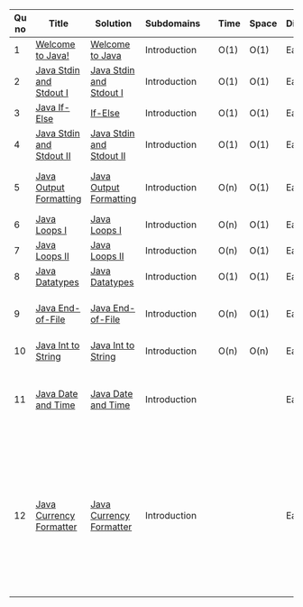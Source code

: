 
| Qu no | Title       |  Solution   | Subdomains |      | Time   | Space  | Difficulty  |     | Approach    | 
| ----- | ----------- | ----------- | ---        | ---- | -----  |  ---   | ----------- | --- | ----------- |
| 1     | [Welcome to Java!](https://www.hackerrank.com/challenges/welcome-to-java/problem?isFullScreen=true)      | [Welcome to Java](https://github.com/C-a-thing/Code-Insight/blob/main/HackerRank/JAVA/Introduction/Welcome%20to%20Java!.java) | Introduction ||O(1)|O(1)|Easy|| Printing "Hello World" in Java |
| 2     | [Java Stdin and Stdout I](https://www.hackerrank.com/challenges/java-stdin-and-stdout-1/problem?isFullScreen=true) | [Java Stdin and Stdout I](https://github.com/C-a-thing/Code-Insight/blob/main/HackerRank/JAVA/Introduction/Java%20Stdin%20and%20Stdout%20I.java) | Introduction | | O(1) | O(1) | Easy| | Integer Input and Output in Java |
| 3     | [Java If-Else](https://www.hackerrank.com/challenges/java-if-else/problem?isFullScreen=true)  | [If-Else](https://github.com/C-a-thing/Code-Insight/blob/main/HackerRank/JAVA/Introduction/If-Else.java) | Introduction |  | O(1) | O(1) | Easy |  | Simple If-Else Statement  |
| 4     | [Java Stdin and Stdout II](https://www.hackerrank.com/challenges/java-stdin-stdout/problem?isFullScreen=true) | [Java Stdin and Stdout II](https://github.com/C-a-thing/Code-Insight/blob/main/HackerRank/JAVA/Introduction/Java%20Stdin%20and%20Stdout%20II.java) | Introduction |   |  O(1) |  O(1) |  Easy|   |String and Double Input and Output in Java |
| 5     | [Java Output Formatting](https://www.hackerrank.com/challenges/java-output-formatting/problem?isFullScreen=true) | [Java Output Formatting](https://github.com/C-a-thing/Code-Insight/blob/main/HackerRank/JAVA/Introduction/Java%20Output%20Formatting.java) | Introduction |    |  O(n)  |  O(1)  | Easy |  | Java's "System.out.printf" function used to print formatted output.  |
| 6     | [Java Loops I](https://www.hackerrank.com/challenges/java-loops-i/problem?isFullScreen=true) | [Java Loops I](https://github.com/C-a-thing/Code-Insight/blob/main/HackerRank/JAVA/Introduction/Java%20Loops%20I.java) | Introduction |   | O(n) | O(1) | Easy |   |  Multiplication Table using For Loop |
| 7     | [Java Loops II](https://www.hackerrank.com/challenges/java-loops/problem?isFullScreen=true) | [Java Loops II](https://github.com/C-a-thing/Code-Insight/blob/main/HackerRank/JAVA/Introduction/Java%20Loops%20II.java) | Introduction |  | O(n)  |  O(1) | Easy |  | Executing series using For Loops |
| 8     | [Java Datatypes](https://www.hackerrank.com/challenges/java-datatypes/problem?isFullScreen=true)  | [Java Datatypes](https://github.com/C-a-thing/Code-Insight/blob/main/HackerRank/JAVA/Introduction/Java%20Datatypes.java)  | Introduction |  | O(1) | O(1) | Easy |   | If-Else statement to check the datatypes  |
| 9     | [Java End-of-File](https://www.hackerrank.com/challenges/java-end-of-file/problem?isFullScreen=true)  | [Java End-of-File](https://github.com/C-a-thing/Code-Insight/blob/main/HackerRank/JAVA/Introduction/End%20of%20File.java)  | Introduction |   |  O(n)  |  O(1)  | Easy |  |  Read n lines of input until EOF is reached, then number and print all n lines of content.|
| 10    | [Java Int to String](https://www.hackerrank.com/challenges/java-int-to-string/problem?isFullScreen=true) | [Java Int to String](https://github.com/C-a-thing/Code-Insight/blob/main/HackerRank/JAVA/Introduction/Int%20to%20String.java) | Introduction |  | O(n) | O(n) | Easy |  | Using toString() method |
| 11    | [Java Date and Time](https://www.hackerrank.com/challenges/java-date-and-time/problem?isFullScreen=true) | [Java Date and Time](https://github.com/C-a-thing/Code-Insight/blob/main/HackerRank/JAVA/Introduction/Date%20and%20Time.java) | Introduction |  |   |   | Easy |  | Using Calendar.getInstance() method (gets a calendar using the specified time zone and specified locale.)|
| 12    | [Java Currency Formatter](https://www.hackerrank.com/challenges/java-currency-formatter/problem?isFullScreen=true) | [Java Currency Formatter]() | Introduction |   |   |  | Easy |  | Using NumberFormat (NumberFormat is the abstract base class for all number formats. This class provides the interface for formatting and parsing numbers. NumberFormat also provides methods for determining which locales have number formats, and what their names are.)  | 
